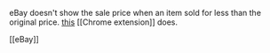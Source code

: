 eBay doesn't show the sale price when an item sold for less than the original price.
[this](https://chromewebstore.google.com/detail/cardboard-market/gfonbedaflaggkpgobfcibgimnflalbk) [[Chrome extension]] does. 

[[eBay]]